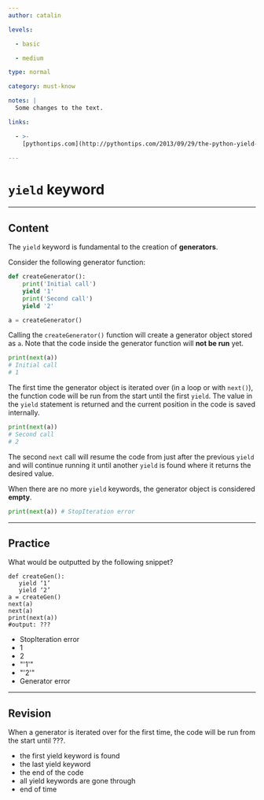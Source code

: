 ```yaml
---
author: catalin

levels:

  - basic

  - medium

type: normal

category: must-know

notes: |
  Some changes to the text.

links:

  - >-
    [pythontips.com](http://pythontips.com/2013/09/29/the-python-yield-keyword-explained/){website}

---
```


# `yield` keyword

---

## Content

The `yield` keyword is fundamental to the creation of **generators**.

Consider the following generator function:

```python
def createGenerator():
    print('Initial call')
    yield '1'
    print('Second call')
    yield '2'

a = createGenerator()
```

Calling the `createGenerator()` function will create a generator object stored as `a`. Note that the code inside the generator function will **not be run** yet.

```python
print(next(a))
# Initial call
# 1
```

The first time the generator object is iterated over (in a loop or with `next()`), the function code will be run from the start until the first `yield`. The value in the `yield` statement is returned and the current position in the code is saved internally.

```python
print(next(a))
# Second call
# 2
```

The second `next` call will resume the code from just after the previous `yield` and will continue running it until another `yield` is found where it returns the desired value.

When there are no more `yield` keywords, the generator object is considered **empty**.

```python
print(next(a)) # StopIteration error
```

---

## Practice

What would be outputted by the following snippet?

```
def createGen():
   yield ‘1’
   yield ‘2’
a = createGen()
next(a)
next(a)
print(next(a))
#output: ???
```

- StopIteration error
- 1
- 2
- "'1'"
- "'2'"
- Generator error

---

## Revision

When a generator is iterated over for the first time, the code will be run from the start until ???.

- the first yield keyword is found
- the last yield keyword
- the end of the code
- all yield keywords are gone through
- end of time
